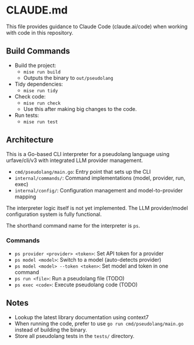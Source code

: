 # CLAUDE.md

This file provides guidance to Claude Code (claude.ai/code) when working with
code in this repository.

## Build Commands

- Build the project:
  - `mise run build`
  - Outputs the binary to `out/pseudolang`
- Tidy dependencies:
  - `mise run tidy`
- Check code:
  - `mise run check`
  - Use this after making big changes to the code.
- Run tests:
  - `mise run test`

## Architecture

This is a Go-based CLI interpreter for a pseudolang language using
urfave/cli/v3 with integrated LLM provider management.

- `cmd/pseudolang/main.go`: Entry point that sets up the CLI
- `internal/commands/`: Command implementations (model, provider, run, exec)
- `internal/config/`: Configuration management and model-to-provider mapping

The interpreter logic itself is not yet implemented. The LLM provider/model
configuration system is fully functional.

The shorthand command name for the interpreter is `ps`.

### Commands

- `ps provider <provider> <token>`: Set API token for a provider
- `ps model <model>`: Switch to a model (auto-detects provider)
- `ps model <model> --token <token>`: Set model and token in one command
- `ps run <file>`: Run a pseudolang file (TODO)
- `ps exec <code>`: Execute pseudolang code (TODO)

## Notes

- Lookup the latest library documentation using context7
- When running the code, prefer to use `go run cmd/pseudolang/main.go` instead of building the binary.
- Store all pseudolang tests in the `tests/` directory.
